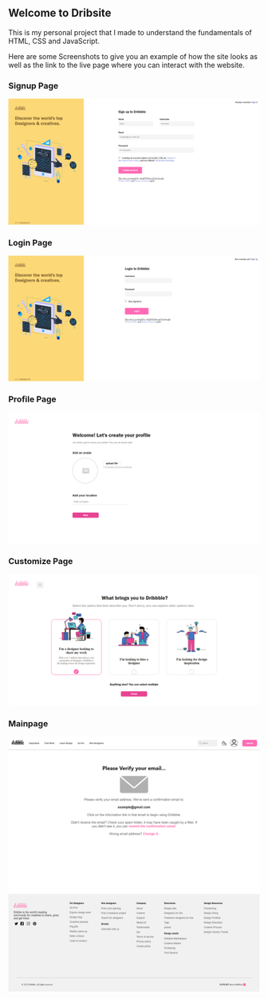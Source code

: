 <h2>Welcome to Dribsite</h2>
<p>
This is my personal project that I made to understand the fundamentals of HTML, CSS and JavaScript.<br>

Here are some Screenshots to give you an example of how the site looks as well as the link to the live page where you can interact with the website.

</p>

<a href="https://zolaontop1.github.io/dribsite/"></a>

<h3>Signup Page</h3>
<img src="./Screenshots/signup.png">

<h3>Login Page</h3>
<img src="./Screenshots/login.png">

<h3>Profile Page</h3>
<img src="./Screenshots/profile.png">

<h3>Customize Page</h3> 
<img src="./Screenshots/customize.png">

<h3>Mainpage</h3>
<img src="./Screenshots/mainpage.png">
